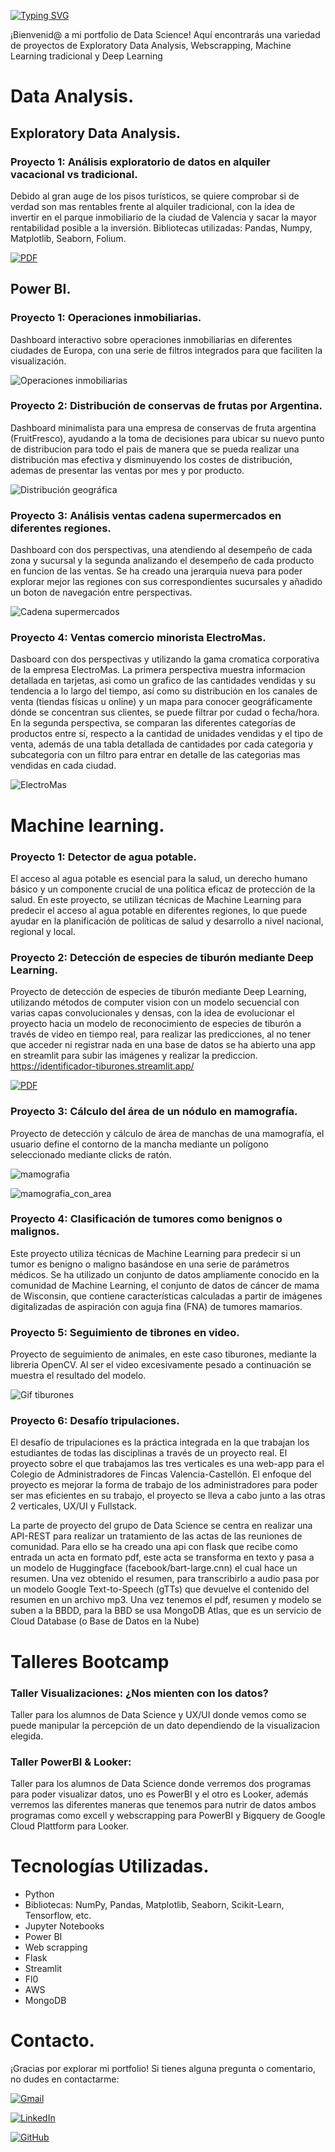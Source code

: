 
<a href="https://git.io/typing-svg"><img src="https://readme-typing-svg.demolab.com?font=Fira+Code&weight=700&size=33&pause=1000&color=000000&center=true&vCenter=true&multiline=true&repeat=false&random=false&width=435&lines=Portfolio+Data+Science" alt="Typing SVG" /></a>

¡Bienvenid@ a mi portfolio de Data Science! Aquí encontrarás una variedad de proyectos de Exploratory Data Analysis, Webscrapping, Machine Learning tradicional y Deep Learning


# Data Analysis.


## Exploratory Data Analysis.


### Proyecto 1: Análisis exploratorio de datos en alquiler vacacional vs tradicional.

Debido al gran auge de los pisos turísticos, se quiere comprobar si de verdad son mas rentables frente al alquiler tradicional, con la idea de invertir en el parque inmobiliario de la ciudad de Valencia y sacar la mayor rentabilidad posible a la inversión. Bibliotecas utilizadas: Pandas, Numpy, Matplotlib, Seaborn, Folium.

[![PDF](https://img.shields.io/badge/PDF-Download-red?style=for-the-badge&logo=AdobeAcrobatReader)](https://github.com/Mvepla/Portfolio/blob/main/Data%20Analysis/Exploratory_Data_Analysis/Alquiler_vacacional_vs_tradicional/EDA.pdf)


## Power BI.


### Proyecto 1: Operaciones inmobiliarias.

Dashboard interactivo sobre operaciones inmobiliarias en diferentes ciudades de Europa, con una serie de filtros integrados para que faciliten la visualización.

![Operaciones inmobiliarias](https://github.com/Mvepla/Portfolio/blob/main/Data%20Analysis/PowerBI/operaciones%20inmobiliarias.gif)


### Proyecto 2: Distribución de conservas de frutas por Argentina.

Dashboard minimalista para una empresa de conservas de fruta argentina (FruitFresco), ayudando a la toma de decisiones para ubicar su nuevo punto de distribucion para todo el pais de manera que se pueda realizar una distribución mas efectiva y disminuyendo los costes de distribución, ademas de presentar las ventas por mes y por producto.

![Distribución geográfica](https://github.com/Mvepla/Portfolio/blob/main/Data%20Analysis/PowerBI/Distribucion%20de%20conservas%20de%20fruta%20FruitFresco.PNG)


### Proyecto 3: Análisis ventas cadena supermercados en diferentes regiones.

Dashboard con dos perspectivas, una atendiendo al desempeño de cada zona y sucursal y la segunda analizando el desempeño de cada producto en funcion de las ventas. Se ha creado  una jerarquia nueva para poder explorar mejor las regiones con sus correspondientes sucursales y añadido un boton de navegación entre perspectivas.

![Cadena supermercados](https://github.com/Mvepla/Portfolio/blob/main/Data%20Analysis/PowerBI/productos%20y%20sucursales.gif)


### Proyecto 4: Ventas comercio minorista ElectroMas.

Dasboard con dos perspectivas y utilizando la gama cromatica corporativa de la empresa ElectroMas. La primera perspectiva muestra informacion detallada en tarjetas, asi como un grafico de las cantidades vendidas y su tendencia a lo largo del tiempo, así como su distribución en los canales de venta (tiendas físicas u online) y un mapa para conocer geográficamente dónde se concentran sus clientes, se puede filtrar por cudad o fecha/hora. En la segunda perspectiva, se comparan las diferentes categorías de productos entre sí, respecto a la cantidad de unidades vendidas y el tipo de venta, además de una tabla detallada de cantidades por cada categoria y subcategoria con un filtro para entrar en detalle de las categorias mas vendidas en cada ciudad.

![ElectroMas](https://github.com/Mvepla/Portfolio/blob/main/Data%20Analysis/PowerBI/ElectroMas.gif)


# Machine learning.


### Proyecto 1: Detector de agua potable.

El acceso al agua potable es esencial para la salud, un derecho humano básico y un componente crucial de una política eficaz de protección de la salud. En este proyecto, se utilizan técnicas de Machine Learning para predecir el acceso al agua potable en diferentes regiones, lo que puede ayudar en la planificación de políticas de salud y desarrollo a nivel nacional, regional y local.


### Proyecto 2: Detección de especies de tiburón mediante Deep Learning.

Proyecto de detección de especies de tiburón mediante Deep Learning, utilizando métodos de computer vision con un modelo secuencial con varias capas convolucionales y densas, con la idea de evolucionar el proyecto hacia un modelo de reconocimiento de especies de tiburón a través de video en tiempo real, para realizar las predicciones, al no tener que acceder ni registrar nada en una base de datos se ha abierto una app en streamlit para subir las imágenes y realizar la prediccion. https://identificador-tiburones.streamlit.app/

[![PDF](https://img.shields.io/badge/PDF-Download-red?style=for-the-badge&logo=AdobeAcrobatReader)](https://github.com/Mvepla/Portfolio/blob/main/Machine_Learning/Identificador_tiburones_Deep_Learning/ML_ppt.pdf)

### Proyecto 3: Cálculo del área de un nódulo en mamografía.

Proyecto de detección y cálculo de área de manchas de una mamografía, el usuario define el contorno de la mancha mediante un polígono seleccionado mediante clicks de ratón.

![mamografia](https://github.com/Mvepla/Portfolio/blob/main/Machine_Learning/Deteccion_manchas_mamografia/mamografia.PNG)

![mamografia_con_area](https://github.com/Mvepla/Portfolio/blob/main/Machine_Learning/Deteccion_manchas_mamografia/mamografia_con_poligono.jpg)


### Proyecto 4: Clasificación de tumores como benignos o malignos.

Este proyecto utiliza técnicas de Machine Learning para predecir si un tumor es benigno o maligno basándose en una serie de parámetros médicos. Se ha utilizado un conjunto de datos ampliamente conocido en la comunidad de Machine Learning, el conjunto de datos de cáncer de mama de Wisconsin, que contiene características calculadas a partir de imágenes digitalizadas de aspiración con aguja fina (FNA) de tumores mamarios.


### Proyecto 5: Seguimiento de tibrones en video.

Proyecto de seguimiento de animales, en este caso tiburones, mediante la libreria OpenCV. Al ser el video excesivamente pesado a continuación se muestra el resultado del modelo.

![Gif tiburones](https://github.com/Mvepla/Portfolio/blob/main/Machine_Learning/Seguimiento%20tiburones%20en%20video/demo.gif)


### Proyecto 6: Desafío tripulaciones.

El desafío de tripulaciones es la práctica integrada en la que trabajan los estudiantes de todas las disciplinas a través de un proyecto real. El proyecto sobre el que trabajamos las tres verticales es una web-app para el Colegio de Administradores de Fincas Valencia-Castellón. El enfoque del proyecto es mejorar la forma de trabajo de los administradores para poder ser mas eficientes en su trabajo, el proyecto se lleva a cabo junto a las otras 2 verticales, UX/UI y Fullstack. 

La parte de proyecto del grupo de Data Science se centra en realizar una API-REST para realizar un tratamiento de las actas de las reuniones de comunidad. Para ello se ha creado una api con flask que recibe como entrada un acta en formato pdf, este acta se transforma en texto y pasa a un modelo de Huggingface (facebook/bart-large.cnn) el cual hace un resumen. Una vez obtenido el resumen, para transcribirlo a audio pasa por un modelo Google Text-to-Speech (gTTs) que devuelve el contenido del resumen en un archivo mp3. Una vez tenemos el pdf, resumen y modelo se suben a la BBDD, para la BBD se usa MongoDB Atlas, que es un servicio de Cloud Database (o Base de Datos en la Nube)

# Talleres Bootcamp

### Taller Visualizaciones: ¿Nos mienten con los datos?

Taller para los alumnos de Data Science y UX/UI donde vemos como se puede manipular la percepción de un dato dependiendo de la visualizacion elegida.

### Taller PowerBI & Looker:

Taller para los alumnos de Data Science donde verremos dos programas para poder visualizar datos, uno es PowerBI y el otro es Looker, además verremos las diferentes maneras que tenemos para nutrir de datos ambos programas como excell y webscrapping para PowerBI y Bigquery de Google Cloud Plattform para Looker.

# Tecnologías Utilizadas.

- Python
- Bibliotecas: NumPy, Pandas, Matplotlib, Seaborn, Scikit-Learn, Tensorflow,  etc.
- Jupyter Notebooks
- Power BI
- Web scrapping
- Flask
- Streamlit
- Fl0
- AWS
- MongoDB

# Contacto.

¡Gracias por explorar mi portfolio! Si tienes alguna pregunta o comentario, no dudes en contactarme:

[![Gmail](https://img.shields.io/badge/Gmail-D14836?style=for-the-badge&logo=gmail&logoColor=white)](mailto:miguel.vela.panas@gmail.com)

[![LinkedIn](https://img.shields.io/badge/LinkedIn-0077B5?style=for-the-badge&logo=linkedin&logoColor=white)](https://www.linkedin.com/in/miguel-vela/)

[![GitHub](https://img.shields.io/badge/GitHub-181717?style=for-the-badge&logo=github&logoColor=white)](https://github.com/Mvepla)
